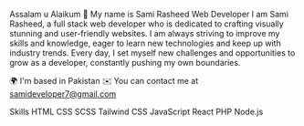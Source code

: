 Assalam u Alaikum 👋 My name is Sami Rasheed
Web Developer 
I am Sami Rasheed, a full stack web developer who is dedicated to crafting visually stunning and user-friendly websites. I am always striving to improve my skills and knowledge, eager to learn new technologies and keep up with industry trends. Every day, I set myself new challenges and opportunities to grow as a developer, constantly pushing my own boundaries.

  🌍 I'm based in Pakistan
  ✉️ You can contact me at samideveloper7@gmail.com

Skills
HTML CSS SCSS Tailwind CSS JavaScript React PHP Node.js

